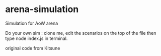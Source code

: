 # arena-simulation
Simulation for AoW arena

Do your own sim : clone me, edit the scenarios on the top of the file then type node index.js in terminal.

original code from Kitsune
